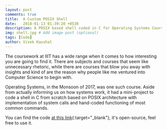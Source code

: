 ```yaml
---
layout: post
comments: true
title:  A Custom POSIX Shell
date:   2018-01-13 01:39:20 +0530
description: A POSIX based shell coded in C for Operating Systems Course.
img: shell.jpg # Add image post (optional)
tags: [Code]
author: Vivek Kaushal
---
```

The coursework at IIIT has a wide range when it comes to how interesting you are going to find it. There are subjects and courses that seem like unnecessary rhetoric, while there are courses that blow you away with insights and kind of are the reason why people like me ventured into Computer Science to begin with.

Operating Systems, in the Monsoon of 2017, was one such course. Aside from actually informing us on how systems work, it had a mini-project to code a shell in C from scratch based on POSIX architecture with implementation of system calls and hand-coded functioning of most common commands.

You can find the code [at this link][github]{:target="_blank"}, it's open-source, feel free to use it. 

[github]: https://github.com/kaushalvivek/Shell

